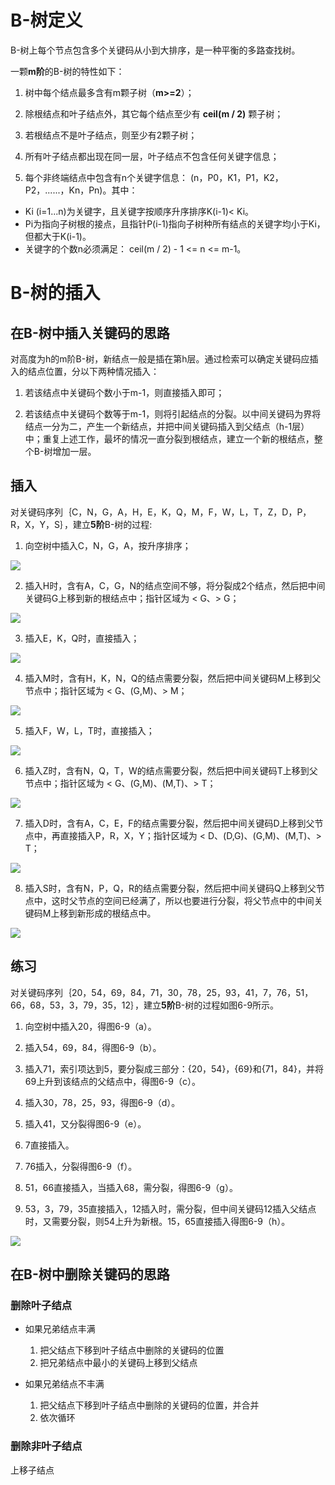 # B-树定义
B-树上每个节点包含多个关键码从小到大排序，是一种平衡的多路查找树。

一颗**m阶**的B-树的特性如下：

1. 树中每个结点最多含有m颗子树（**m>=2**）；

2. 除根结点和叶子结点外，其它每个结点至少有 **ceil(m / 2)** 颗子树；

3. 若根结点不是叶子结点，则至少有2颗子树；

4. 所有叶子结点都出现在同一层，叶子结点不包含任何关键字信息；

5. 每个非终端结点中包含有n个关键字信息： (n，P0，K1，P1，K2，P2，......，Kn，Pn)。其中：
- Ki (i=1...n)为关键字，且关键字按顺序升序排序K(i-1)< Ki。 
- Pi为指向子树根的接点，且指针P(i-1)指向子树种所有结点的关键字均小于Ki，但都大于K(i-1)。 
- 关键字的个数n必须满足： ceil(m / 2) - 1 <= n <= m-1。

# B-树的插入
## 在B-树中插入关键码的思路
对高度为h的m阶B-树，新结点一般是插在第h层。通过检索可以确定关键码应插入的结点位置，分以下两种情况插入：
1. 若该结点中关键码个数小于m-1，则直接插入即可；

2. 若该结点中关键码个数等于m-1，则将引起结点的分裂。以中间关键码为界将结点一分为二，产生一个新结点，并把中间关键码插入到父结点（h-1层）中；重复上述工作，最坏的情况一直分裂到根结点，建立一个新的根结点，整个B-树增加一层。

## 插入
对关键码序列｛C，N，G，A，H，E，K，Q，M，F，W，L，T，Z，D，P，R，X，Y，S｝，建立**5阶**B-树的过程:
1. 向空树中插入C，N，G，A，按升序排序；

![](images/B1.jpg)

2. 插入H时，含有A，C，G，N的结点空间不够，将分裂成2个结点，然后把中间关键码G上移到新的根结点中；指针区域为 < G、> G；

![](images/B2.jpg)

3. 插入E，K，Q时，直接插入；

![](images/B3.jpg)

4. 插入M时，含有H，K，N，Q的结点需要分裂，然后把中间关键码M上移到父节点中；指针区域为 < G、(G,M)、> M；

![](images/B4.jpg)

5. 插入F，W，L，T时，直接插入；

![](images/B5.jpg)

6. 插入Z时，含有N，Q，T，W的结点需要分裂，然后把中间关键码T上移到父节点中；指针区域为 < G、(G,M)、(M,T)、> T；

![](images/B6.jpg)

7. 插入D时，含有A，C，E，F的结点需要分裂，然后把中间关键码D上移到父节点中，再直接插入P，R，X，Y；指针区域为 < D、(D,G)、(G,M)、(M,T)、> T；

![](images/B7.jpg)

8. 插入S时，含有N，P，Q，R的结点需要分裂，然后把中间关键码Q上移到父节点中，这时父节点的空间已经满了，所以也要进行分裂，将父节点中的中间关键码M上移到新形成的根结点中。

![](images/B8.jpg)

## 练习

对关键码序列｛20，54，69，84，71，30，78，25，93，41，7，76，51，66，68，53，3，79，35，12｝，建立**5阶**B-树的过程如图6-9所示。
1. 向空树中插入20，得图6-9（a）。

2. 插入54，69，84，得图6-9（b）。

3. 插入71，索引项达到5，要分裂成三部分：{20，54}，{69}和{71，84}，并将69上升到该结点的父结点中，得图6-9（c）。

4. 插入30，78，25，93，得图6-9（d）。

5. 插入41，又分裂得图6-9（e）。

6. 7直接插入。

7. 76插入，分裂得图6-9（f）。

8. 51，66直接插入，当插入68，需分裂，得图6-9（g）。

9. 53，3，79，35直接插入，12插入时，需分裂，但中间关键码12插入父结点时，又需要分裂，则54上升为新根。15，65直接插入得图6-9（h）。
  
![](images/B1.png)

## 在B-树中删除关键码的思路
### 删除叶子结点
-  如果兄弟结点丰满
   1. 把父结点下移到叶子结点中删除的关键码的位置
   2. 把兄弟结点中最小的关键码上移到父结点

-  如果兄弟结点不丰满
   1. 把父结点下移到叶子结点中删除的关键码的位置，并合并
   2. 依次循环

### 删除非叶子结点
上移子结点
